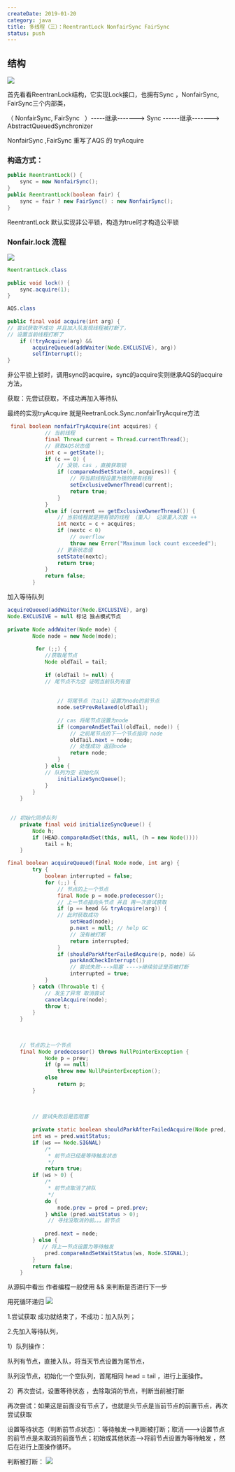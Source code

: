 ```yaml
---
createDate: 2019-01-20
category: java
title: 多线程（三）：ReentrantLock NonfairSync FairSync
status: push
---
```

## 结构
![](./img/20190115220526789.png)

首先看看ReentranLock结构，它实现Lock接口，也拥有Sync ，NonfairSync, FairSync三个内部类，

（ NonfairSync, FairSync   ）-----继承-------> Sync ------继承-------> AbstractQueuedSynchronizer

NonfairSync ,FairSync 重写了AQS 的 tryAcquire 

### 构造方式：
~~~ java
public ReentrantLock() {
    sync = new NonfairSync();
}
public ReentrantLock(boolean fair) {
    sync = fair ? new FairSync() : new NonfairSync();
}
~~~
ReentrantLock 默认实现非公平锁，构造为true时才构造公平锁

### Nonfair.lock 流程
![](./img/20190115222300989.png)

~~~ java
ReentrantLock.class
 
public void lock() {
    sync.acquire(1);
}

AQS.class
 
public final void acquire(int arg) {
// 尝试获取不成功 并且加入队发现线程被打断了，
// 设置当前线程打断了
    if (!tryAcquire(arg) &&
        acquireQueued(addWaiter(Node.EXCLUSIVE), arg))
        selfInterrupt();
}
~~~ 
非公平锁上锁时，调用sync的acquire，sync的acquire实则继承AQS的acquire方法，

获取：先尝试获取，不成功再加入等待队

最终的实现tryAcquire 就是ReetranLock.Sync.nonfairTryAcquire方法
~~~ java
 final boolean nonfairTryAcquire(int acquires) {
            // 当前线程
            final Thread current = Thread.currentThread();
            // 获取AQS状态值
            int c = getState();
            if (c == 0) {
                // 没锁，cas ，直接获取锁
                if (compareAndSetState(0, acquires)) {
                    // 将当前线程设置为锁的拥有线程
                    setExclusiveOwnerThread(current);
                    return true;
                }
            }
            else if (current == getExclusiveOwnerThread()) {
                // 当前线程就是拥有锁的线程 （重入） 记录重入次数 ++
                int nextc = c + acquires;
                if (nextc < 0)
                    // overflow
                    throw new Error("Maximum lock count exceeded");
                // 更新状态值
                setState(nextc);
                return true;
            }
            return false;
        }
~~~
加入等待队列

~~~ java
acquireQueued(addWaiter(Node.EXCLUSIVE), arg)
Node.EXCLUSIVE = null 标记 独占模式节点
 
private Node addWaiter(Node mode) {
        Node node = new Node(mode);
 
         for (;;) {
            //获取尾节点
            Node oldTail = tail;
 
            if (oldTail != null) {
            // 尾节点不为空 证明当前队列有值
 
 
                // 将尾节点（tail）设置为node的前节点
                node.setPrevRelaxed(oldTail);
 
                // cas 将尾节点设置为node
                if (compareAndSetTail(oldTail, node)) {
                    // 之前尾节点的下一个节点指向 node
                    oldTail.next = node;
                    // 处理成功 返回node
                    return node;
                }
            } else {
            // 队列为空 初始化队
                initializeSyncQueue();
            }
        }
    }
 
 
 // 初始化同步队列
    private final void initializeSyncQueue() {
        Node h;
        if (HEAD.compareAndSet(this, null, (h = new Node())))
            tail = h;
    }
~~~
~~~ java
final boolean acquireQueued(final Node node, int arg) {
        try {
            boolean interrupted = false;
            for (;;) {
                // 节点的上一个节点
                final Node p = node.predecessor();
                // 上一节点指向头节点 并且 再一次尝试获取 
                if (p == head && tryAcquire(arg)) {
                // 此时获取成功
                    setHead(node);
                    p.next = null; // help GC
                    // 没有被打断
                    return interrupted;
                }
                if (shouldParkAfterFailedAcquire(p, node) &&
                    parkAndCheckInterrupt())
                    // 尝试失败--->阻塞 ---->继续验证是否被打断
                    interrupted = true;
            }
        } catch (Throwable t) {
            // 发生了异常 取消尝试
            cancelAcquire(node);
            throw t;
        }
    }
 
 
 
    // 节点的上一个节点
    final Node predecessor() throws NullPointerException {
            Node p = prev;
            if (p == null)
                throw new NullPointerException();
            else
                return p;
        }
 
 
 
        // 尝试失败后是否阻塞
 
        private static boolean shouldParkAfterFailedAcquire(Node pred, Node node) {
        int ws = pred.waitStatus;
        if (ws == Node.SIGNAL)
            /*
             * 前节点已经是等待触发状态
             */
            return true;
        if (ws > 0) {
            /*
             * 前节点取消了排队
             */
            do {
                node.prev = pred = pred.prev;
            } while (pred.waitStatus > 0);
             // 寻找没取消的前。。。前节点
 
            pred.next = node;
        } else {
           // 将上一节点设置为等待触发
            pred.compareAndSetWaitStatus(ws, Node.SIGNAL);
        }
        return false;
    }
~~~

从源码中看出 作者编程一般使用 && 来判断是否进行下一步

用死循环递归
![](./img/20190117215234920.png)

1.尝试获取 成功就结束了，不成功：加入队列；

2.先加入等待队列，

1）队列操作：

队列有节点，直接入队，将当天节点设置为尾节点，

队列没节点，初始化一个空队列，首尾相同 head = tail ，进行上面操作。

2）再次尝试，设置等待状态 ，去除取消的节点，判断当前被打断

再次尝试：如果这是前面没有节点了，也就是头节点是当前节点的前置节点，再次尝试获取

设置等待状态（判断前节点状态）：等待触发-->判断被打断；取消--->设置节点的前节点是未取消的前面节点；初始或其他状态-->将前节点设置为等待触发 ，然后在进行上面操作循环。

判断被打断：
![](./img/20190117222214278.png)
